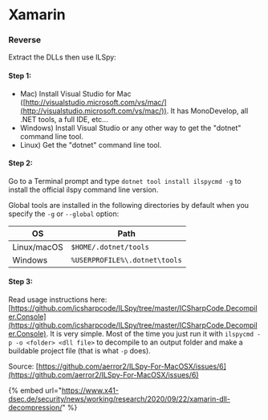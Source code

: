 # Xamarin

### Reverse

Extract the DLLs then use ILSpy:

#### Step 1:

* Mac) Install Visual Studio for Mac ([http://visualstudio.microsoft.com/vs/mac/](http://visualstudio.microsoft.com/vs/mac/)). It has MonoDevelop, all .NET tools, a full IDE, etc...
* Windows) Install Visual Studio or any other way to get the "dotnet" command line tool.
* Linux) Get the "dotnet" command line tool.

#### Step 2:

Go to a Terminal prompt and type `dotnet tool install ilspycmd -g` to install the official ilspy command line version.

Global tools are installed in the following directories by default when you specify the `-g` or `--global` option:

| OS          | Path                          |
| ----------- | ----------------------------- |
| Linux/macOS | `$HOME/.dotnet/tools`         |
| Windows     | `%USERPROFILE%\.dotnet\tools` |

#### Step 3:

Read usage instructions here: [https://github.com/icsharpcode/ILSpy/tree/master/ICSharpCode.Decompiler.Console](https://github.com/icsharpcode/ILSpy/tree/master/ICSharpCode.Decompiler.Console). It is very simple. Most of the time you just run it with `ilspycmd -p -o <folder> <dll file>` to decompile to an output folder and make a buildable project file (that is what `-p` does).

Source: [https://github.com/aerror2/ILSpy-For-MacOSX/issues/6](https://github.com/aerror2/ILSpy-For-MacOSX/issues/6)

{% embed url="https://www.x41-dsec.de/security/news/working/research/2020/09/22/xamarin-dll-decompression/" %}

